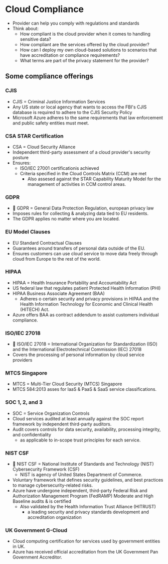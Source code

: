 # Cloud Compliance

- Provider can help you comply with regulations and standards
- Think about:
  - How compliant is the cloud provider when it comes to handling sensitive data?
  - How compliant are the services offered by the cloud provider?
  - How can I deploy my own cloud-based solutions to scenarios that have accreditation or compliance requirements?
  - What terms are part of the privacy statement for the provider?

## Some compliance offerings

### CJIS

- CJIS = Criminal Justice Information Services
- Any US state or local agency that wants to access the FBI's CJIS database is required to adhere to the CJIS Security Policy
- Microsoft Azure adheres to the same requirements that law enforcement and public safety entities must meet.

### CSA STAR Certification

- CSA = Cloud Security Alliance
- Independent third-party assessment of a cloud provider's security posture
- Ensures:
  - ISO/IEC 27001 certificationis achieved
  - Criteria specified in the Cloud Controls Matrix (CCM) are met
    - Also assesed against the STAR Capability Maturity Model for the management of activities in CCM control areas.

### GDPR

- 📝 GDPR = General Data Protection Regulation, european privacy law
- Imposes rules for collecting & analyzing data tied to EU residents.
- The GDPR applies no matter where you are located.

### EU Model Clauses

- EU Standard Contractual Clauses
- Guarantees around transfers of personal data outside of the EU.
- Ensures customers can use cloud service to move data freely through cloud from Europe to the rest of the world.

### HIPAA

- HIPAA = Health Insurance Portability and Accountability Act
- US federal law that regulates patient Protected Health Information (PHI)
- HIPAA Business Associate Agreement (BAA)
  - Adheres o certain security and privacy provisions in HIPAA and the Health Information Technology for Economic and Clinical Health (HITECH) Act.
- Azure offers BAA as contract addendum to assist customers individual compliance.

### ISO/IEC 27018

- 📝 ISO/IEC 27018 = International Organization for Standardization (ISO) and the International Electrotechnical Commission (IEC) 27018
- Covers the processing of personal information by cloud service providers

### MTCS Singapore

- MTCS = Multi-Tier Cloud Security (MTCS) Singapore
- MTCS 584:2013 asses for IaaS & PaaS & SaaS service classifications.

### SOC 1, 2, and 3

- SOC = Service Organization Controls
- Cloud services audited at least annually against the SOC report framework by independent third-party auditors.
- Audit covers controls for data security, availability, processing integrity, and confidentiality
  - as applicable to in-scope trust principles for each service.

### NIST CSF

- 📝 NIST CSF = National Institute of Standards and Technology (NIST) Cybersecurity Framework (CSF)
  - NIST is agency of United States Department of Commerce.
- Voluntary framework that defines security guidelines, and best practices to manage cybersecurity-related risks.
- Azure have undergone independent, third-party Federal Risk and Authorization Management Program (FedRAMP) Moderate and High Baseline audits & is certified
  - Also validated by the Health Information Trust Alliance (HITRUST)
    - a leading security and privacy standards development and accreditation organization

### UK Government G-Cloud

- Cloud computing certification for services used by government entities in UK.
- Azure has received official accreditation from the UK Government Pan Government Accreditor.
